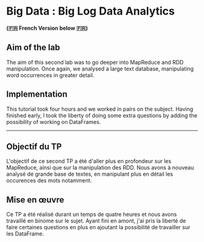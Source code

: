 # Big Data : Big Log Data Analytics

**(🇫🇷 French Version below 🇫🇷)**

## Aim of the lab

The aim of this second lab was to go deeper into MapReduce and RDD manipulation. Once again, we analysed a large text database, manipulating word occurrences in greater detail.

## Implementation

This tutorial took four hours and we worked in pairs on the subject. Having finished early, I took the liberty of doing some extra questions by adding the possibility of working on DataFrames.

---

## Objectif du TP

L'objectif de ce second TP a été d'aller plus en profondeur sur les MapReduce, ainsi que sur la manipulation des RDD. Nous avons à nouveau analysé de grande base de textes, en manipulant plus en détail les occurences des mots notamment.

## Mise en œuvre

Ce TP a été réalisé durant un temps de quatre heures et nous avons travaillé en binome sur le sujet. Ayant fini en amont, j'ai pris la liberté de faire certaines questions en plus en ajoutant la possibilité de travailler sur les DataFrame.
